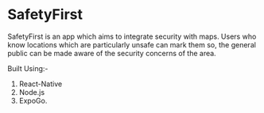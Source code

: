 # SafetyFirst
SafetyFirst is an app which aims to integrate security with maps. Users who know locations which are particularly unsafe can mark them so, the general public can be made aware of the security concerns of the area.

Built Using:-
1. React-Native
2. Node.js
3. ExpoGo.
